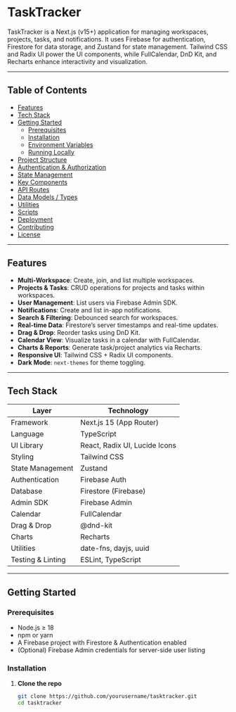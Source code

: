 # TaskTracker

TaskTracker is a Next.js (v15+) application for managing workspaces, projects, tasks, and notifications. It uses Firebase for authentication, Firestore for data storage, and Zustand for state management. Tailwind CSS and Radix UI power the UI components, while FullCalendar, DnD Kit, and Recharts enhance interactivity and visualization.

---

## Table of Contents

- [Features](#features)  
- [Tech Stack](#tech-stack)  
- [Getting Started](#getting-started)  
  - [Prerequisites](#prerequisites)  
  - [Installation](#installation)  
  - [Environment Variables](#environment-variables)  
  - [Running Locally](#running-locally)  
- [Project Structure](#project-structure)  
- [Authentication & Authorization](#authentication--authorization)  
- [State Management](#state-management)  
- [Key Components](#key-components)  
- [API Routes](#api-routes)  
- [Data Models / Types](#data-models--types)  
- [Utilities](#utilities)  
- [Scripts](#scripts)  
- [Deployment](#deployment)  
- [Contributing](#contributing)  
- [License](#license)

---

## Features

- **Multi-Workspace**: Create, join, and list multiple workspaces.  
- **Projects & Tasks**: CRUD operations for projects and tasks within workspaces.  
- **User Management**: List users via Firebase Admin SDK.  
- **Notifications**: Create and list in-app notifications.  
- **Search & Filtering**: Debounced search for workspaces.  
- **Real-time Data**: Firestore’s server timestamps and real-time updates.  
- **Drag & Drop**: Reorder tasks using DnD Kit.  
- **Calendar View**: Visualize tasks in a calendar with FullCalendar.  
- **Charts & Reports**: Generate task/project analytics via Recharts.  
- **Responsive UI**: Tailwind CSS + Radix UI components.  
- **Dark Mode**: `next-themes` for theme toggling.

---

## Tech Stack

| Layer              | Technology                       |
| ------------------ | -------------------------------- |
| Framework          | Next.js 15 (App Router)          |
| Language           | TypeScript                       |
| UI Library         | React, Radix UI, Lucide Icons    |
| Styling            | Tailwind CSS                     |
| State Management   | Zustand                          |
| Authentication     | Firebase Auth                    |
| Database           | Firestore (Firebase)             |
| Admin SDK          | Firebase Admin                   |
| Calendar           | FullCalendar                     |
| Drag & Drop        | @dnd-kit                         |
| Charts             | Recharts                         |
| Utilities          | date-fns, dayjs, uuid            |
| Testing & Linting  | ESLint, TypeScript               |

---

## Getting Started

### Prerequisites

- Node.js ≥ 18  
- npm or yarn  
- A Firebase project with Firestore & Authentication enabled  
- (Optional) Firebase Admin credentials for server-side user listing  

### Installation

1. **Clone the repo**  
   ```bash
   git clone https://github.com/yourusername/tasktracker.git
   cd tasktracker

